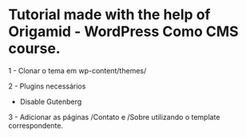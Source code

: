 # Tutorial made with the help of Origamid - WordPress Como CMS course.

1 - Clonar o tema em wp-content/themes/

2 - Plugins necessários
<ul>
  <li><a url="https://br.wordpress.org/plugins/disable-gutenberg/">Disable Gutenberg</a></li>  
</ul>

3 - Adicionar as páginas /Contato e /Sobre utilizando o template correspondente.